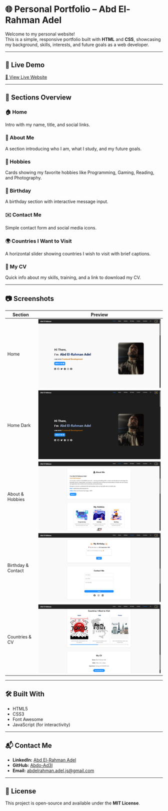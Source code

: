 # 🌐 Personal Portfolio – Abd El-Rahman Adel

Welcome to my personal website!  
This is a simple, responsive portfolio built with **HTML** and **CSS**, showcasing my background, skills, interests, and future goals as a web developer.

---

## 🔗 Live Demo

[🔴 View Live Website](https://abd-el-rahman-adel-dev.github.io/dev-portfolio/) <!-- ضع رابط الموقع بعد النشر -->

---

## 📁 Sections Overview

### 🏠 Home  
Intro with my name, title, and social links.

### 👤 About Me  
A section introducing who I am, what I study, and my future goals.

### 🧩 Hobbies  
Cards showing my favorite hobbies like Programming, Gaming, Reading, and Photography.

### 🎂 Birthday  
A birthday section with interactive message input.

### ✉️ Contact Me  
Simple contact form and social media icons.

### 🌍 Countries I Want to Visit  
A horizontal slider showing countries I wish to visit with brief captions.

### 📄 My CV  
Quick info about my skills, training, and a link to download my CV.

---

## 📷 Screenshots

| Section         | Preview                          |
|-----------------|----------------------------------|
| Home            | ![](./images/screenshot-1.png)   |
| Home Dark            | ![](./images/screenshot-dark-1.png)   |
| About & Hobbies | ![](./images/screenshot-2.png)   |
| Birthday & Contact | ![](./images/screenshot-3.png) |
| Countries & CV  | ![](./images/screenshot-4.png)   |

---

## 🛠 Built With

- HTML5  
- CSS3  
- Font Awesome  
- JavaScript (for interactivity)

---

## 📬 Contact Me

- **LinkedIn:** [Abd El-Rahman Adel](https://www.linkedin.com/in/abd-el-rahman-adel-dev)  
- **GitHub:** [Abdo-Ad3l](https://github.com/abd-el-rahman-adel-dev)  
- **Email:** abdelrahman.adel.js@gmail.com

---

## 📄 License

This project is open-source and available under the **MIT License**.
